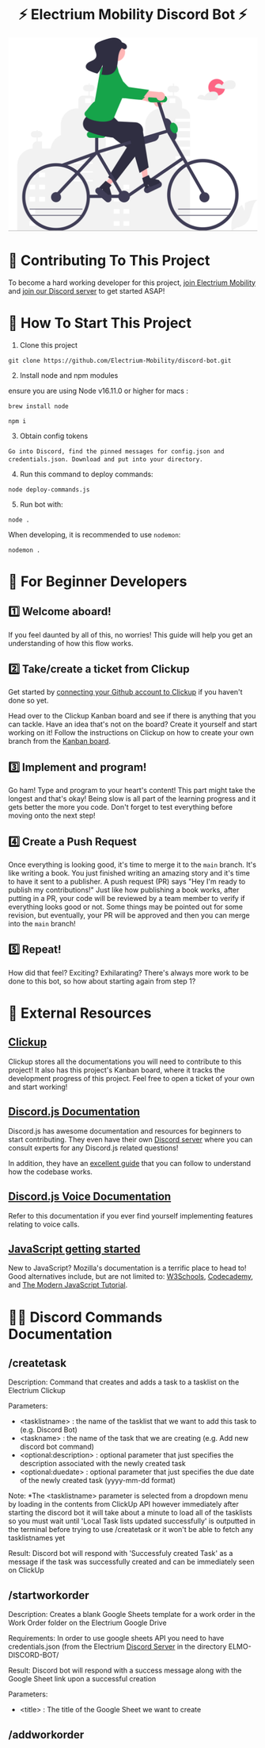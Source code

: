<h1 align="center">
    ⚡ Electrium Mobility Discord Bot ⚡
</h1>

![Image](./resources/Electrium_svg.svg)

<!------------------------------------------------------------------->


# 💪 Contributing To This Project

To become a hard working developer for this project, [join Electrium Mobility](https://electriummobility.com/join-our-team.html) and [join our Discord server](https://discord.com/invite/jggFVza4XR) to get started ASAP!

<!------------------------------------------------------------------->

# 🚀 How To Start This Project

1. Clone this project

```
git clone https://github.com/Electrium-Mobility/discord-bot.git
```

2. Install node and npm modules

ensure you are using Node v16.11.0 or higher
for macs : 
```
brew install node
```

```
npm i
```

3. Obtain config tokens

```
Go into Discord, find the pinned messages for config.json and credentials.json. Download and put into your directory.
```

4. Run this command to deploy commands:
```
node deploy-commands.js
```
5. Run bot with:

```
node .
```

When developing, it is recommended to use `nodemon`:

```
nodemon .
```

<!------------------------------------------------------------------->

# 🎈 For Beginner Developers

## 1️⃣ Welcome aboard!

If you feel daunted by all of this, no worries! This guide will help you get an understanding of how this flow works.

## 2️⃣ Take/create a ticket from Clickup

Get started by [connecting your Github account to Clickup](https://app.clickup.com/9003010024/v/dc/8c9y1z8-5191/8c9y1z8-19471) if you haven't done so yet.

Head over to the Clickup Kanban board and see if there is anything that you can tackle. Have an idea that's not on the board? Create it yourself and start working on it! Follow the instructions on Clickup on how to create your own branch from the [Kanban board](https://app.clickup.com/9003010024/v/b/6-901102647742-2).

## 3️⃣ Implement and program!

Go ham! Type and program to your heart's content! This part might take the longest and that's okay! Being slow is all part of the learning progress and it gets better the more you code. Don't forget to test everything before moving onto the next step!

## 4️⃣ Create a Push Request

Once everything is looking good, it's time to merge it to the `main` branch. It's like writing a book. You just finished writing an amazing story and it's time to have it sent to a publisher. A push request (PR) says "Hey I'm ready to publish my contributions!" Just like how publishing a book works, after putting in a PR, your code will be reviewed by a team member to verify if everything looks good or not. Some things may be pointed out for some revision, but eventually, your PR will be approved and then you can merge into the `main` branch!

## 5️⃣ Repeat!

How did that feel? Exciting? Exhilarating? There's always more work to be done to this bot, so how about starting again from step 1?

<!------------------------------------------------------------------->

# 🔗 External Resources

## [Clickup](https://app.clickup.com)

Clickup stores all the documentations you will need to contribute to this project! It also has this project's Kanban board, where it tracks the development progress of this project. Feel free to open a ticket of your own and start working!

## [Discord.js Documentation](https://discord.js.org/docs/packages/discord.js/14.14.1)

Discord.js has awesome documentation and resources for beginners to start contributing. They even have their own [Discord server](https://discord.com/invite/djs) where you can consult experts for any Discord.js related questions!

In addition, they have an [excellent guide](https://discordjs.guide/#before-you-begin) that you can follow to understand how the codebase works.

## [Discord.js Voice Documentation](https://discordjs.guide/voice/)

Refer to this documentation if you ever find yourself implementing features relating to voice calls.

## [JavaScript getting started](https://developer.mozilla.org/en-US/docs/Learn/Getting_started_with_the_web/JavaScript_basics/)

New to JavaScript? Mozilla's documentation is a terrific place to head to! Good alternatives include, but are not limited to: [W3Schools](https://www.w3schools.com/js/), [Codecademy](https://www.codecademy.com/learn/introduction-to-javascript), and [The Modern JavaScript Tutorial](https://javascript.info/).

<!------------------------------------------------------------------->

# 👨‍💻 Discord Commands Documentation

## /createtask

Description: Command that creates and adds a task to a tasklist on the Electrium Clickup

Parameters:
- \<tasklistname> : the name of the tasklist that we want to add this task to (e.g. Discord Bot)
- \<taskname> :  the name of the task that we are creating (e.g. Add new discord bot command)
- \<optional:description> : optional parameter that just specifies the description associated with the newly created task
- \<optional:duedate> : optional parameter that just specifies the due date of the newly created task (yyyy-mm-dd format)

Note: *The \<tasklistname\> parameter is selected from a dropdown menu by loading in the contents from ClickUp API however immediately after starting the discord bot it will take about a minute to load all of the tasklists so you must wait until 'Local Task lists updated successfully' is outputted in the terminal before trying to use /createtask or it won't be able to fetch any tasklistnames yet

Result: Discord bot will respond with 'Successfuly created Task' as a message if the task was successfully created and can be immediately seen on ClickUp

## /startworkorder

Description: Creates a blank Google Sheets template for a work order in the Work Order folder on the Electrium Google Drive

Requirements: In order to use google sheets API you need to have credentials.json (from the Electrium [Discord Server](https://discord.com/channels/1039602649139523615/1197985610007335063/1214379316146741298) in the directory ELMO-DISCORD-BOT/

Result: Discord bot will respond with a success message along with the Google Sheet link upon a successful creation

Parameters:
- \<title> : The title of the Google Sheet we want to create

## /addworkorder

 
